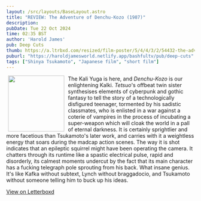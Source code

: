 ```yaml
---
layout: /src/layouts/BaseLayout.astro
title: "REVIEW: The Adventure of Denchu-Kozo (1987)"
description: 
pubDate: Tue 22 Oct 2024
time: 02:35 BST
author: 'Harold James'
pub: Deep Cuts
thumb: https://a.ltrbxd.com/resized/film-poster/5/4/4/3/2/54432-the-adventure-of-denchu-kozo-0-2000-0-3000-crop.jpg?v=0b02001075
puburl: "https://haroldjamesworld.netlify.app/bashfultv/pub/deep-cuts"
tags: ["Shinya Tsukamoto", "Japanese film", "short film"]
---
```

<img src="https://a.ltrbxd.com/resized/film-poster/5/4/4/3/2/54432-the-adventure-of-denchu-kozo-0-2000-0-3000-crop.jpg?v=0b02001075" style="width:150px;height:auto;float:left;padding-right:10px;padding-left:5px;">

The Kali Yuga is here, and <i>Denchu-Kozo</i> is our enlightening Kalki. <i>Tetsuo</i>'s offbeat twin sister synthesises elements of cyberpunk and gothic fantasy to tell the story of a technologically disfigured teenager, tormented by his sadistic classmates, who is enlisted in a war against a coterie of vampires in the process of incubating a super-weapon which will cloak the world in a pall of eternal darkness. It is certainly sprightlier and more facetious than Tsukamoto's later work, and carries with it a weightless energy that soars during the madcap action scenes. The way it is shot indicates that an epileptic squirrel might have been operating the camera. It chatters through its runtime like a spastic electrical pulse, rapid and disorderly, its calmest moments undercut by the fact that its main character has a fucking telegraph pole sprouting from his back. What insane genius. It's like Kafka without subtext, Lynch without braggadocio, and Tsukamoto without someone telling him to buck up his ideas.

<a href="https://letterboxd.com/for_you_bruce/film/the-adventure-of-denchu-kozo" target="_blank" rel="noopener noreferrer">View on Letterboxd</a>